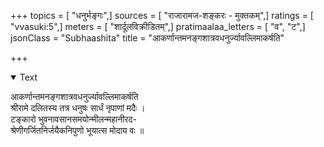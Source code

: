 +++
topics = [ "धनुर्भङ्गः",]
sources = [ "राजारामज-शङ्करः - मुक्तकम्",]
ratings = [ "vvasuki:5",]
meters = [ "शार्दूलविक्रीडितम्",]
pratimaalaa_letters = [ "व", "ट",]
jsonClass = "Subhaashita"
title = "आकर्णान्तमनङ्गशात्रवधनुर्ज्यावल्लिमाकर्षति"

+++

<details open><summary>Text</summary>

आकर्णान्तमनङ्गशात्रवधनुर्ज्यावल्लिमाकर्षति  
श्रीरामे दलितस्य तत्र धनुषः सार्धं नृपाणां मदैः ।  
टङ्कारो भुवनावसानसमयोन्मीलन्महानीरद-  
श्रेणीगर्जितनिर्जयैकनिपुणो भूयात्स मोदाय वः ॥
</details>
